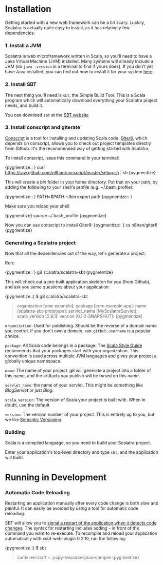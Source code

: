Installation
============

Getting started with a new web framework can be a bit scary. Luckily, Scalatra 
is actually quite easy to install, as it has relatively few dependencies.

### 1. Install a JVM
 
Scalatra is web microframework written in Scala, so you'll need to have a 
Java Virtual Machine (JVM) installed. Many systems will already include 
a JVM (do `java -version` in a terminal to find if yours does). If you don't 
yet have Java installed, you can find out how to install it for your system
[here](http://docs.oracle.com/javase/7/docs/webnotes/install/index.html).

### 2. Install SBT 

The next thing you'll need is `sbt`, the Simple Build Tool. This is a Scala 
program which will automatically download everything your Scalatra project 
needs, and build it. 

You can download `sbt` at the [SBT website](http://www.scala-sbt.org/download.html)

### 3. Install conscript and giterate

[Conscript](https://github.com/n8han/conscript) is a tool for installing and
updating Scala code. [Giter8](https://github.com/n8han/giter8/), which depends 
on conscript, allows you to check out project templates directly from Github. 
It's the recommended way of getting started with Scalatra. 

To install conscript, issue this command in your terminal:

{pygmentize:: }
curl https://raw.github.com/n8han/conscript/master/setup.sh | sh
{pygmentize}

This will create a _bin_ folder in your home directory.  Put that on your 
path, by adding the following to your shell's profile (e.g. ~/.bash_profile):

{pygmentize:: }
PATH=$PATH:~/bin
export path
{pygmentize:: }

Make sure you reload your shell:

{pygmentize}
source ~/.bash_profile
{pygmentize}

Now you can use conscript to install Giter8: 
{pygmentize:: }
cs n8han/giter8
{pygmentize}

### Generating a Scalatra project

Now that all the dependencies out of the way, let's generate a project. 

Run:

{pygmentize:: }
g8 scalatra/scalatra-sbt
{pygmentize}

This will check out a pre-built application skeleton for you (from Github), 
and ask you some questions about your application:

{pygmentize::}
$ g8 scalatra/scalatra-sbt
> organization [com.example]:
> package [com.example.app]:
> name [scalatra-sbt-prototype]:
> servlet_name [MyScalatraServlet]:
> scala_version [2.9.1]:
> version [0.1.0-SNAPSHOT]:
{pygmentize}

`organization`: Used for publishing.  Should be the reverse of a domain
name you control.  If you don't own a domain, `com.github.username` is a
popular choice.

`package`: All Scala code belongs in a package.  The [Scala Style
Guide](http://docs.scala-lang.org/style/naming-conventions.html#packages)
recommends that your packages start with your organization.  This convention is
used across multiple JVM languages and gives your project a globally unique
namespace.

`name`: The name of your project.  g8 will generate a project into a
folder of this name, and the artifacts you publish will be based on this name.

`servlet_name`: the name of your servlet. This might be something like 
*BlogServlet* or just *Blog*.

`scala_version`: The version of Scala your project is built with.  When in
doubt, use the default.

`version`: The version number of your project.  This is entirely up to you,
but we like [Semantic Versioning](http://semver.org/).


### Building

Scala is a compiled language, so you need to build your Scalatra project. 

Enter your application's top-level directory and type `sbt`, and the 
application will build.

Running in Development
======================

### Automatic Code Reloading

Restarting an application manually after every code change is both slow and
painful. It can easily be avoided by using a tool for automatic code reloading.

SBT will allow you to [signal a restart of the application when it detects
code changes](https://github.com/harrah/xsbt/wiki/Triggered-Execution). The
syntax for restarting includes adding `~` in front of the command you want to
re-execute.  To recompile and reload your application automatically with
xsbt-web-plugin 0.2.10, run the following:

{pygmentize::}
$ sbt
> container:start
> ~ ;copy-resources;aux-compile
{pygmentize}
